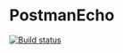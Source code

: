 # PostmanEcho

[![Build status](https://ci.appveyor.com/api/projects/status/e6t7v32pyetimr80?svg=true)](https://ci.appveyor.com/project/AlenaLeskina/postmanecho)
